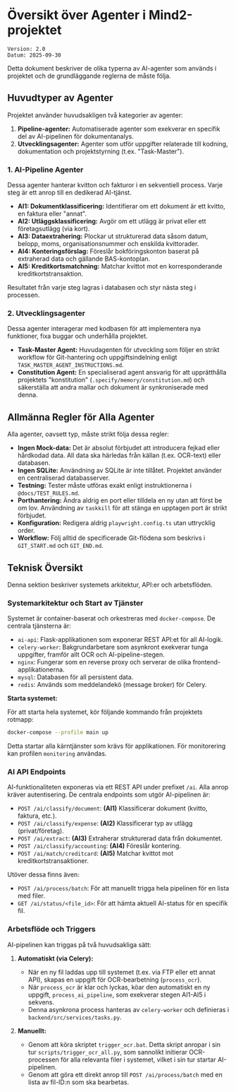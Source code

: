 # Översikt över Agenter i Mind2-projektet

```
Version: 2.0
Datum: 2025-09-30
```

Detta dokument beskriver de olika typerna av AI-agenter som används i projektet och de grundläggande reglerna de måste följa.

## Huvudtyper av Agenter

Projektet använder huvudsakligen två kategorier av agenter:

1.  **Pipeline-agenter:** Automatiserade agenter som exekverar en specifik del av AI-pipelinen för dokumentanalys.
2.  **Utvecklingsagenter:** Agenter som utför uppgifter relaterade till kodning, dokumentation och projektstyrning (t.ex. "Task-Master").

### 1. AI-Pipeline Agenter

Dessa agenter hanterar kvitton och fakturor i en sekventiell process. Varje steg är ett anrop till en dedikerad AI-tjänst.

-   **AI1: Dokumentklassificering:** Identifierar om ett dokument är ett kvitto, en faktura eller "annat".
-   **AI2: Utläggsklassificering:** Avgör om ett utlägg är privat eller ett företagsutlägg (via kort).
-   **AI3: Dataextrahering:** Plockar ut strukturerad data såsom datum, belopp, moms, organisationsnummer och enskilda kvittorader.
-   **AI4: Konteringsförslag:** Föreslår bokföringskonton baserat på extraherad data och gällande BAS-kontoplan.
-   **AI5: Kreditkortsmatchning:** Matchar kvittot mot en korresponderande kreditkortstransaktion.

Resultatet från varje steg lagras i databasen och styr nästa steg i processen.

### 2. Utvecklingsagenter

Dessa agenter interagerar med kodbasen för att implementera nya funktioner, fixa buggar och underhålla projektet.

-   **Task-Master Agent:** Huvudagenten för utveckling som följer en strikt workflow för Git-hantering och uppgiftsindelning enligt `TASK_MASTER_AGENT_INSTRUCTIONS.md`.
-   **Constitution Agent:** En specialiserad agent ansvarig för att upprätthålla projektets "konstitution" (`.specify/memory/constitution.md`) och säkerställa att andra mallar och dokument är synkroniserade med denna.

## Allmänna Regler för Alla Agenter

Alla agenter, oavsett typ, måste strikt följa dessa regler:

-   **Ingen Mock-data:** Det är absolut förbjudet att introducera fejkad eller hårdkodad data. All data ska härledas från källan (t.ex. OCR-text) eller databasen.
-   **Ingen SQLite:** Användning av SQLite är inte tillåtet. Projektet använder en centraliserad databasserver.
-   **Testning:** Tester måste utföras exakt enligt instruktionerna i `@docs/TEST_RULES.md`.
-   **Porthantering:** Ändra aldrig en port eller tilldela en ny utan att först be om lov. Användning av `taskkill` för att stänga en upptagen port är strikt förbjudet.
-   **Konfiguration:** Redigera aldrig `playwright.config.ts` utan uttrycklig order.
-   **Workflow:** Följ alltid de specificerade Git-flödena som beskrivs i `GIT_START.md` och `GIT_END.md`.

## Teknisk Översikt

Denna sektion beskriver systemets arkitektur, API:er och arbetsflöden.

### Systemarkitektur och Start av Tjänster

Systemet är container-baserat och orkestreras med `docker-compose`. De centrala tjänsterna är:

-   `ai-api`: Flask-applikationen som exponerar REST API:et för all AI-logik.
-   `celery-worker`: Bakgrundarbetare som asynkront exekverar tunga uppgifter, framför allt OCR och AI-pipeline-stegen.
-   `nginx`: Fungerar som en reverse proxy och serverar de olika frontend-applikationerna.
-   `mysql`: Databasen för all persistent data.
-   `redis`: Används som meddelandekö (message broker) för Celery.

**Starta systemet:**

För att starta hela systemet, kör följande kommando från projektets rotmapp:

```bash
docker-compose --profile main up
```

Detta startar alla kärntjänster som krävs för applikationen. För monitorering kan profilen `monitoring` användas.

### AI API Endpoints

AI-funktionaliteten exponeras via ett REST API under prefixet `/ai`. Alla anrop kräver autentisering. De centrala endpoints som utgör AI-pipelinen är:

-   `POST /ai/classify/document`: **(AI1)** Klassificerar dokument (kvitto, faktura, etc.).
-   `POST /ai/classify/expense`: **(AI2)** Klassificerar typ av utlägg (privat/företag).
-   `POST /ai/extract`: **(AI3)** Extraherar strukturerad data från dokumentet.
-   `POST /ai/classify/accounting`: **(AI4)** Föreslår kontering.
-   `POST /ai/match/creditcard`: **(AI5)** Matchar kvittot mot kreditkortstransaktioner.

Utöver dessa finns även:

-   `POST /ai/process/batch`: För att manuellt trigga hela pipelinen för en lista med filer.
-   `GET /ai/status/<file_id>`: För att hämta aktuell AI-status för en specifik fil.

### Arbetsflöde och Triggers

AI-pipelinen kan triggas på två huvudsakliga sätt:

1.  **Automatiskt (via Celery):**
    -   När en ny fil laddas upp till systemet (t.ex. via FTP eller ett annat API), skapas en uppgift för OCR-bearbetning (`process_ocr`).
    -   När `process_ocr` är klar och lyckas, köar den automatiskt en ny uppgift, `process_ai_pipeline`, som exekverar stegen AI1-AI5 i sekvens.
    -   Denna asynkrona process hanteras av `celery-worker` och definieras i `backend/src/services/tasks.py`.

2.  **Manuellt:**
    -   Genom att köra skriptet `trigger_ocr.bat`. Detta skript anropar i sin tur `scripts/trigger_ocr_all.py`, som sannolikt initierar OCR-processen för alla relevanta filer i systemet, vilket i sin tur startar AI-pipelinen.
    -   Genom att göra ett direkt anrop till `POST /ai/process/batch` med en lista av fil-ID:n som ska bearbetas.